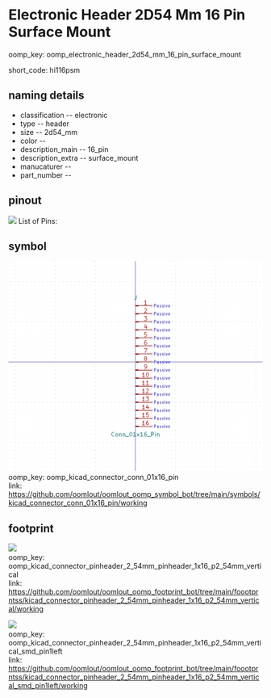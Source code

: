 # Electronic Header 2D54 Mm 16 Pin Surface Mount
oomp_key: oomp_electronic_header_2d54_mm_16_pin_surface_mount  

short_code: hi116psm
## naming details
* classification -- electronic
* type -- header
* size -- 2d54_mm
* color -- 
* description_main -- 16_pin
* description_extra -- surface_mount
* manucaturer -- 
* part_number -- 
## pinout
![](working_pinout_600.png)
List of Pins:

## symbol

![](symbol/0/working/working_600.png)  
oomp_key: oomp_kicad_connector_conn_01x16_pin  
link: https://github.com/oomlout/oomlout_oomp_symbol_bot/tree/main/symbols/kicad_connector_conn_01x16_pin/working  


## footprint

![](footprint/0/working/working_600.png)  
oomp_key: oomp_kicad_connector_pinheader_2_54mm_pinheader_1x16_p2_54mm_vertical  
link: https://github.com/oomlout/oomlout_oomp_footprint_bot/tree/main/foootprntss/kicad_connector_pinheader_2_54mm_pinheader_1x16_p2_54mm_vertical/working  

![](footprint/0/working/working_600.png)  
oomp_key: oomp_kicad_connector_pinheader_2_54mm_pinheader_1x16_p2_54mm_vertical_smd_pin1left  
link: https://github.com/oomlout/oomlout_oomp_footprint_bot/tree/main/foootprntss/kicad_connector_pinheader_2_54mm_pinheader_1x16_p2_54mm_vertical_smd_pin1left/working  
